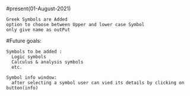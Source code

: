 #present(01-August-2021)

    Greek Symbols are Added
    option to choose between Upper and lower case Symbol
    only give name as outPut
  
  #Future goals:
  
    Symbols to be added :
      Logic symbols
      Calculus & analysis symbols
      etc.
      
    Symbol info window:
      after selecting a symbol user can vied its details by clicking on button(info) 
    
